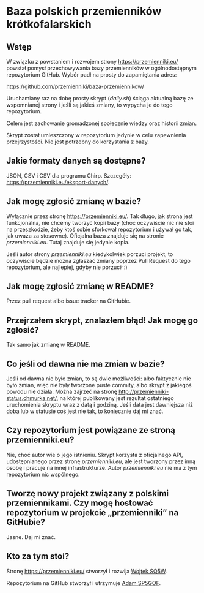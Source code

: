 # Baza polskich przemienników krótkofalarskich

## Wstęp

W związku z powstaniem i rozwojem strony <https://przemienniki.eu/> powstał pomysł przechowywania bazy przemienników w ogólnodostępnym repozytorium GitHub. Wybór padł na prosty do zapamiętania adres:

<https://github.com/przemienniki/baza-przemiennikow/>

Uruchamiany raz na dobę prosty skrypt (*daily.sh*) ściąga aktualną bazę ze wspomnianej strony i jeśli są jakieś zmiany, to wypycha je do tego repozytorium.

Celem jest zachowanie gromadzonej społecznie wiedzy oraz historii zmian.

Skrypt został umieszczony w repozytorium jedynie w celu zapewnienia przejrzystości. Nie jest potrzebny do korzystania z bazy.

## Jakie formaty danych są dostępne?

JSON, CSV i CSV dla programu Chirp. Szczegóły: <https://przemienniki.eu/eksport-danych/>.

## Jak mogę zgłosić zmianę w bazie?

Wyłącznie przez stronę <https://przemienniki.eu/>. Tak długo, jak strona jest funkcjonalna, nie chcemy tworzyć kopii bazy (choć oczywiście nic nie stoi na przeszkodzie, żeby ktoś sobie sforkował repozytorium i używał go tak, jak uważa za stosowne). Oficjalna baza znajduje się na stronie *przemienniki.eu*. Tutaj znajduje się jedynie kopia.

Jeśli autor strony *przemienniki.eu* kiedykolwiek porzuci projekt, to oczywiście będzie można zgłaszać zmiany poprzez Pull Request do tego repozytorium, ale najlepiej, gdyby nie porzucił :)

## Jak mogę zgłosić zmianę w README?

Przez pull request albo issue tracker na GitHubie.

## Przejrzałem skrypt, znalazłem błąd! Jak mogę go zgłosić?

Tak samo jak zmianę w README.

## Co jeśli od dawna nie ma zmian w bazie?

Jeśli od dawna nie było zmian, to są dwie możliwości: albo faktycznie nie było zmian, więc nie były tworzone puste commity, albo skrypt z jakiegoś powodu nie działa. Można zajrzeć na stronę <http://przemienniki-status.chmurka.net/>, na której publikowany jest rezultat ostatniego uruchomienia skryptu wraz z datą i godziną. Jeśli data jest dawniejsza niż doba lub w statusie coś jest nie tak, to koniecznie daj mi znać.

## Czy repozytorium jest powiązane ze stroną przemienniki.eu?

Nie, choć autor wie o jego istnieniu. Skrypt korzysta z oficjalnego API, udostępnianego przez stronę *przemienniki.eu*, ale jest tworzony przez inną osobę i pracuje na innej infrastrukturze. Autor *przemienniki.eu* nie ma z tym repozytorium nic wspólnego.

## Tworzę nowy projekt związany z polskimi przemiennikami. Czy mogę hostować repozytorium w projekcie „przemienniki” na GitHubie?

Jasne. Daj mi znać.

## Kto za tym stoi?

Stronę <https://przemienniki.eu/> stworzył i rozwija [Wojtek SQ5W](http://qrz.com/db/sq8w).

Repozytorium na GitHub stworzył i utrzymuje [Adam SP5GOF](http://qrz.com/db/sp5gof).
